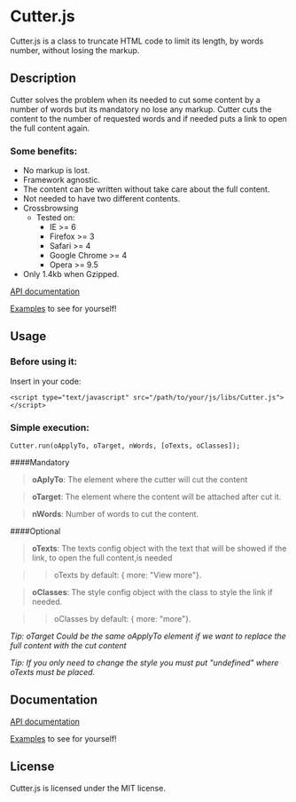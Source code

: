 # Cutter.js
Cutter.js is a class to truncate HTML code to limit its length, by words number, without losing the markup.

## Description

Cutter solves the problem when its needed to cut some content by a number of words but its mandatory no lose any markup.
Cutter cuts the content to the number of requested words and if needed puts a link to open the full content again.

### Some benefits:

*   No markup is lost.
*   Framework agnostic.
*   The content can be written without take care about the full content.
*   Not needed to have two different contents.
*   Crossbrowsing
    * Tested on:
        * IE >= 6
        * Firefox >= 3
        * Safari >= 4
        * Google Chrome >= 4
        * Opera >= 9.5
*   Only 1.4kb when Gzipped.

[API documentation](https://github.com/tcorral/Cutter.js/examples_and_documents/jsdoc/index.html)

[Examples](https://github.com/tcorral/Cutter.js/examples_and_documents/index.html) to see for yourself!

## Usage

### Before using it:
Insert in your code:

	<script type="text/javascript" src="/path/to/your/js/libs/Cutter.js"></script>

### Simple execution:

	Cutter.run(oApplyTo, oTarget, nWords, [oTexts, oClasses]);

####Mandatory

  >  **oAplyTo**: The element where the cutter will cut the content

  >  **oTarget**: The element where the content will be attached after cut it.

  >  **nWords**: Number of words to cut the content.

####Optional

  >  **oTexts**: The texts config object with the text that will be showed if the link, to open the full content,is needed

  >>    oTexts by default: { more: "View more"}.

  >  **oClasses**: The style config object with the class to style the link if needed.

  >>    oClasses by default: { more: "more"}.

*Tip: oTarget Could be the same oApplyTo element if we want to replace the full content with the cut content*

*Tip: If you only need to change the style you must put "undefined" where oTexts must be placed.*

## Documentation

[API documentation](https://github.com/tcorral/Cutter.js/examples_and_documents/jsdoc/index.html)

[Examples](https://github.com/tcorral/Cutter.js/examples_and_documents/index.html) to see for yourself!

## License

Cutter.js is licensed under the MIT license.
